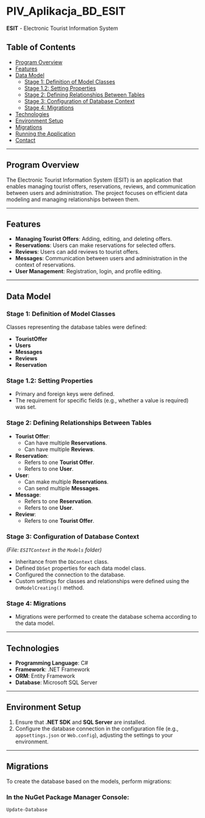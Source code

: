 # PIV_Aplikacja_BD_ESIT

**ESIT** - Electronic Tourist Information System

## Table of Contents

- [Program Overview](#program-overview)
- [Features](#features)
- [Data Model](#data-model)
  - [Stage 1: Definition of Model Classes](#stage-1-definition-of-model-classes)
  - [Stage 1.2: Setting Properties](#stage-12-setting-properties)
  - [Stage 2: Defining Relationships Between Tables](#stage-2-defining-relationships-between-tables)
  - [Stage 3: Configuration of Database Context](#stage-3-configuration-of-database-context)
  - [Stage 4: Migrations](#stage-4-migrations)
- [Technologies](#technologies)
- [Environment Setup](#environment-setup)
- [Migrations](#migrations)
- [Running the Application](#running-the-application)
- [Contact](#contact)

---

## Program Overview

The Electronic Tourist Information System (ESIT) is an application that enables managing tourist offers, reservations, reviews, and communication between users and administration. The project focuses on efficient data modeling and managing relationships between them.

---

## Features

- **Managing Tourist Offers**: Adding, editing, and deleting offers.
- **Reservations**: Users can make reservations for selected offers.
- **Reviews**: Users can add reviews to tourist offers.
- **Messages**: Communication between users and administration in the context of reservations.
- **User Management**: Registration, login, and profile editing.

---

## Data Model

### Stage 1: Definition of Model Classes

Classes representing the database tables were defined:

- **TouristOffer**
- **Users**
- **Messages**
- **Reviews**
- **Reservation**

### Stage 1.2: Setting Properties

- Primary and foreign keys were defined.
- The requirement for specific fields (e.g., whether a value is required) was set.

### Stage 2: Defining Relationships Between Tables

- **Tourist Offer**:
  - Can have multiple **Reservations**.
  - Can have multiple **Reviews**.
- **Reservation**:
  - Refers to one **Tourist Offer**.
  - Refers to one **User**.
- **User**:
  - Can make multiple **Reservations**.
  - Can send multiple **Messages**.
- **Message**:
  - Refers to one **Reservation**.
  - Refers to one **User**.
- **Review**:
  - Refers to one **Tourist Offer**.

### Stage 3: Configuration of Database Context

*(File: `ESITContext` in the `Models` folder)*

- Inheritance from the `DbContext` class.
- Defined `DbSet` properties for each data model class.
- Configured the connection to the database.
- Custom settings for classes and relationships were defined using the `OnModelCreating()` method.

### Stage 4: Migrations

- Migrations were performed to create the database schema according to the data model.

---

## Technologies

- **Programming Language**: C#
- **Framework**: .NET Framework
- **ORM**: Entity Framework
- **Database**: Microsoft SQL Server

---

## Environment Setup

1. Ensure that **.NET SDK** and **SQL Server** are installed.
2. Configure the database connection in the configuration file (e.g., `appsettings.json` or `Web.config`), adjusting the settings to your environment.

---

## Migrations

To create the database based on the models, perform migrations:

### In the NuGet Package Manager Console:

```powershell
Update-Database
